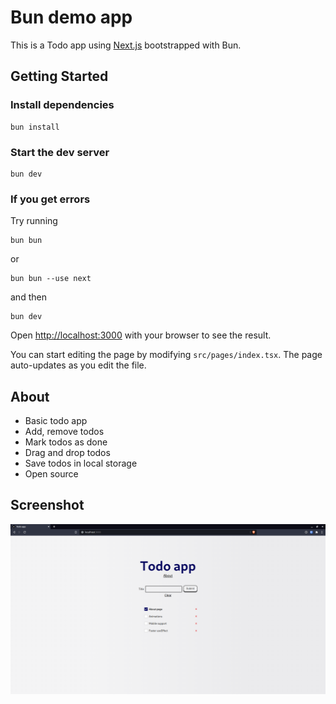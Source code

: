 # Bun demo app

This is a Todo app using [Next.js](https://nextjs.org/) bootstrapped with Bun.

## Getting Started

### Install dependencies

```
bun install
```

### Start the dev server

```
bun dev
```

### If you get errors

Try running

```
bun bun
```

or

```
bun bun --use next
```

and then

```
bun dev
```

Open [http://localhost:3000](http://localhost:3000) with your browser to see the result.

You can start editing the page by modifying `src/pages/index.tsx`. The page auto-updates as you edit the file.

## About

- Basic todo app
- Add, remove todos
- Mark todos as done
- Drag and drop todos
- Save todos in local storage
- Open source

## Screenshot

![screenshot](/assets/screenshot.png)
